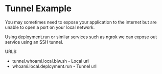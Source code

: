 # Tunnel Example

You may sometimes need to expose your application to the internet but are unable to open a port on your local network.

Using deployment.run or similar services such as ngrok we can expose out service using an SSH tunnel.

URLS:

* tunnel.whoami.local.blw.sh - Local url
* whoami.local.deployment.run - Tunnel url